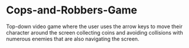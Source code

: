 # Cops-and-Robbers-Game  
Top-down video game where the user uses the arrow keys to move their character around the screen collecting coins and avoiding collisions
with numerous enemies that are also navigating the screen.
